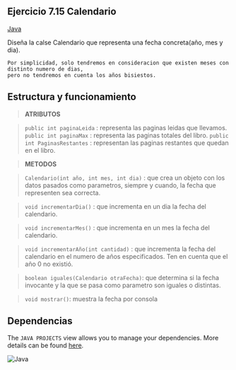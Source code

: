 ## Ejercicio 7.15 Calendario
[Java](https://img.shields.io/badge/java-%23ED8B00.svg?style=for-the-badge&logo=java&logoColor=white)

Diseña la calse Calendario que representa una fecha concreta(año, mes y dia).

    Por simplicidad, solo tendremos en consideracion que existen meses con distinto numero de dias, 
    pero no tendremos en cuenta los años bisiestos.

## Estructura y funcionamiento

> **ATRIBUTOS**

> `public int paginaLeida` : representa las paginas leidas que llevamos.
> `public int paginaMax` : representa las paginas totales del libro.
> `public int PaginasRestantes` : representan las paginas restantes que quedan en el libro.

> **METODOS**

> `Calendario(int año, int mes, int dia)` : que crea un objeto con los datos pasados como parametros, siempre y cuando, la fecha que representen sea correcta.

> `void incrementarDia()` : que incrementa en un dia la fecha del calendario.

> `void incrementarMes()` : que incrementa en un mes la fecha del calendario.

> `void incrementarAño(int cantidad)` : que incrementa la fecha del calendario en el numero de años especificados. Ten en cuenta que el año 0 no existió.

> `boolean iguales(Calendario otraFecha)`: que determina si la fecha invocante y la que se pasa como parametro son iguales o distintas. 

> `void mostrar()`: muestra la fecha por consola

## Dependencias

The `JAVA PROJECTS` view allows you to manage your dependencies. More details can be found [here](https://github.com/microsoft/vscode-java-dependency#manage-dependencies).

![Java](https://img.shields.io/badge/java-%23ED8B00.svg?style=for-the-badge&logo=java&logoColor=white)



